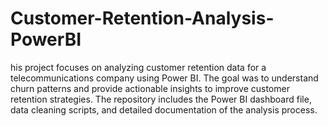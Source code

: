 # Customer-Retention-Analysis-PowerBI
his project focuses on analyzing customer retention data for a telecommunications company using Power BI. The goal was to understand churn patterns and provide actionable insights to improve customer retention strategies. The repository includes the Power BI dashboard file, data cleaning scripts, and detailed documentation of the analysis process.

